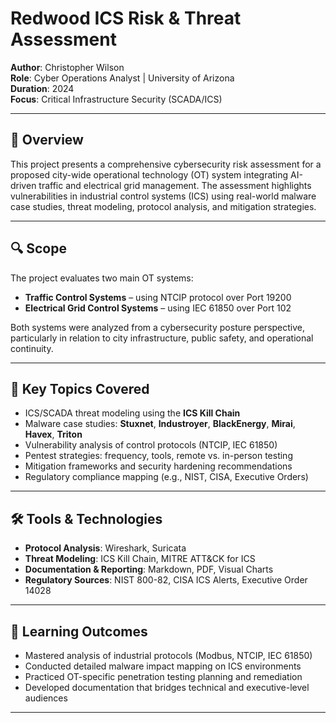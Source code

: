 # Redwood ICS Risk & Threat Assessment

**Author**: Christopher Wilson  
**Role**: Cyber Operations Analyst | University of Arizona  
**Duration**: 2024  
**Focus**: Critical Infrastructure Security (SCADA/ICS)

---

## 📘 Overview

This project presents a comprehensive cybersecurity risk assessment for a proposed city-wide operational technology (OT) system integrating AI-driven traffic and electrical grid management. The assessment highlights vulnerabilities in industrial control systems (ICS) using real-world malware case studies, threat modeling, protocol analysis, and mitigation strategies.

---

## 🔍 Scope

The project evaluates two main OT systems:

- **Traffic Control Systems** – using NTCIP protocol over Port 19200
- **Electrical Grid Control Systems** – using IEC 61850 over Port 102

Both systems were analyzed from a cybersecurity posture perspective, particularly in relation to city infrastructure, public safety, and operational continuity.

---

## 🔐 Key Topics Covered

- ICS/SCADA threat modeling using the **ICS Kill Chain**
- Malware case studies: **Stuxnet**, **Industroyer**, **BlackEnergy**, **Mirai**, **Havex**, **Triton**
- Vulnerability analysis of control protocols (NTCIP, IEC 61850)
- Pentest strategies: frequency, tools, remote vs. in-person testing
- Mitigation frameworks and security hardening recommendations
- Regulatory compliance mapping (e.g., NIST, CISA, Executive Orders)

---

## 🛠️ Tools & Technologies

- **Protocol Analysis**: Wireshark, Suricata  
- **Threat Modeling**: ICS Kill Chain, MITRE ATT&CK for ICS  
- **Documentation & Reporting**: Markdown, PDF, Visual Charts  
- **Regulatory Sources**: NIST 800-82, CISA ICS Alerts, Executive Order 14028  

---

## 🧠 Learning Outcomes

- Mastered analysis of industrial protocols (Modbus, NTCIP, IEC 61850)
- Conducted detailed malware impact mapping on ICS environments
- Practiced OT-specific penetration testing planning and remediation
- Developed documentation that bridges technical and executive-level audiences
---

